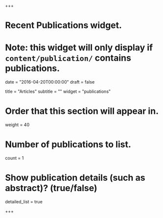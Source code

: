+++
# Recent Publications widget.
# Note: this widget will only display if `content/publication/` contains publications.

date = "2016-04-20T00:00:00"
draft = false

title = "Articles"
subtitle = ""
widget = "publications"

# Order that this section will appear in.
weight = 40

# Number of publications to list.
count = 1

# Show publication details (such as abstract)? (true/false)
detailed_list = true

+++
